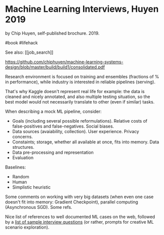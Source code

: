 # Machine Learning Interviews, Huyen 2019

by Chip Huyen, self-published brochure. 2019.

#book #lifehack

See also: [[job_search]]

https://github.com/chiphuyen/machine-learning-systems-design/blob/master/build/build1/consolidated.pdf

Research environment is focused on training and ensembles (fractions of % in performance), while industry is interested in reliable pipelines (serving).

That's why Kaggle doesn't represent real life for example: the data is cleaned and nicely annotated, and also multiple testing situation, so the best model would not necessarily translate to other (even if similar) tasks.

When describing a mock ML pipeline, consider:
* Goals (including several possible reformulations). Relative costs of false-positives and false-negatives. Social biases.
* Data sources (avaiability, collection). User experience. Privacy concerns.
* Constaints; storage, whether all available at once, fits into memory. Data structures.
* Data pre-processing and representation
* Evaluation

Baselines:
* Random
* Human
* Simplistic heuristic

Some comments on working with very big datasets (when even one case doesn't fit into  memory: Gradient Checkpoint), parallel computing (Asynchronous SGD). Some refs.

Nice list of references to well documented ML cases on the web, followed by a [list of sample interview questions](https://github.com/chiphuyen/machine-learning-systems-design/blob/master/content/exercises.md) (or rather, prompts for creative ML scenario exploration).